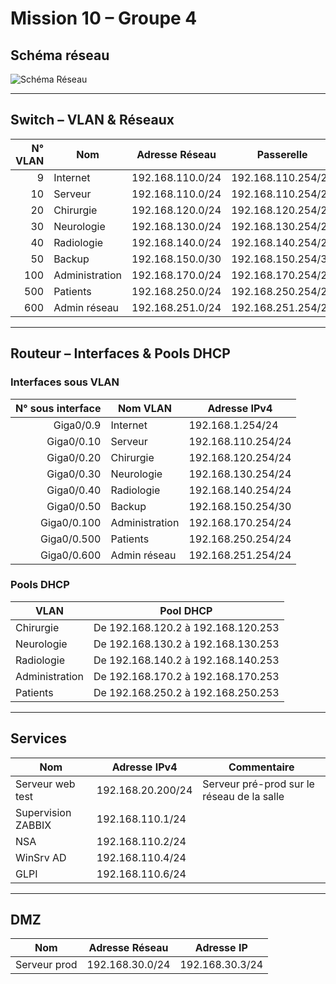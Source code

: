 # Mission 10 – Groupe 4

## Schéma réseau

![Schéma Réseau](Schéma%20AP%20GRP4.jpg)

---

## Switch – VLAN & Réseaux

| N° VLAN | Nom            | Adresse Réseau     | Passerelle             |
|--------:|----------------|--------------------|-------------------------|
| 9       | Internet       | 192.168.110.0/24   | 192.168.110.254/24      |
| 10      | Serveur        | 192.168.110.0/24   | 192.168.110.254/24      |
| 20      | Chirurgie      | 192.168.120.0/24   | 192.168.120.254/24      |
| 30      | Neurologie     | 192.168.130.0/24   | 192.168.130.254/24      |
| 40      | Radiologie     | 192.168.140.0/24   | 192.168.140.254/24      |
| 50      | Backup         | 192.168.150.0/30   | 192.168.150.254/30      |
| 100     | Administration | 192.168.170.0/24   | 192.168.170.254/24      |
| 500     | Patients       | 192.168.250.0/24   | 192.168.250.254/24      |
| 600     | Admin réseau   | 192.168.251.0/24   | 192.168.251.254/24      |

---

## Routeur – Interfaces & Pools DHCP

### Interfaces sous VLAN

| N° sous interface | Nom VLAN        | Adresse IPv4         |
|------------------:|------------------|-----------------------|
| Giga0/0.9         | Internet         | 192.168.1.254/24      |
| Giga0/0.10        | Serveur          | 192.168.110.254/24    |
| Giga0/0.20        | Chirurgie        | 192.168.120.254/24    |
| Giga0/0.30        | Neurologie       | 192.168.130.254/24    |
| Giga0/0.40        | Radiologie       | 192.168.140.254/24    |
| Giga0/0.50        | Backup           | 192.168.150.254/30    |
| Giga0/0.100       | Administration   | 192.168.170.254/24    |
| Giga0/0.500       | Patients         | 192.168.250.254/24    |
| Giga0/0.600       | Admin réseau     | 192.168.251.254/24    |

### Pools DHCP

| VLAN            | Pool DHCP                                 |
|----------------|---------------------------------------------|
| Chirurgie      | De 192.168.120.2 à 192.168.120.253          |
| Neurologie     | De 192.168.130.2 à 192.168.130.253          |
| Radiologie     | De 192.168.140.2 à 192.168.140.253          |
| Administration | De 192.168.170.2 à 192.168.170.253          |
| Patients       | De 192.168.250.2 à 192.168.250.253          |

---

## Services

| Nom              | Adresse IPv4       | Commentaire                              |
|------------------|--------------------|-------------------------------------------|
| Serveur web test | 192.168.20.200/24  | Serveur pré-prod sur le réseau de la salle |
| Supervision ZABBIX | 192.168.110.1/24 |                                           |
| NSA              | 192.168.110.2/24   |                                           |
| WinSrv AD        | 192.168.110.4/24   |                                           |
| GLPI             | 192.168.110.6/24   |                                           |

---

## DMZ

| Nom         | Adresse Réseau  | Adresse IP       |
|-------------|------------------|------------------|
| Serveur prod | 192.168.30.0/24 | 192.168.30.3/24  |
